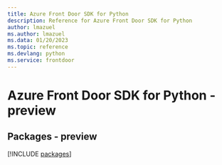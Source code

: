 ```yaml
---
title: Azure Front Door SDK for Python
description: Reference for Azure Front Door SDK for Python
author: lmazuel
ms.author: lmazuel
ms.data: 01/20/2023
ms.topic: reference
ms.devlang: python
ms.service: frontdoor
---
```

# Azure Front Door SDK for Python - preview
## Packages - preview
[!INCLUDE [packages](front-door-index.md)]